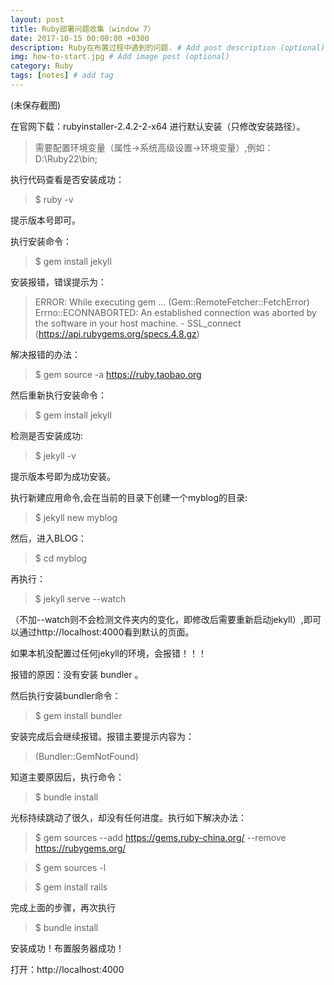 ```yaml
---
layout: post
title: Ruby部署问题收集（window 7）
date: 2017-10-15 00:00:00 +0300
description: Ruby在布置过程中遇到的问题. # Add post description (optional)
img: how-to-start.jpg # Add image post (optional)
category: Ruby
tags: [notes] # add tag
---
```


(未保存截图)

在官网下载：rubyinstaller-2.4.2-2-x64 进行默认安装（只修改安装路径）。

>需要配置环境变量（属性->系统高级设置->环境变量）,例如：D:\Ruby22\bin\;

执行代码查看是否安装成功：

>$ ruby -v

提示版本号即可。

执行安装命令：

>$ gem install jekyll

安装报错，错误提示为：

>ERROR:  While executing gem ... (Gem::RemoteFetcher::FetchError)
Errno::ECONNABORTED: An established connection was aborted by the software in your host machine. - SSL_connect (https://api.rubygems.org/specs.4.8.gz)

解决报错的办法：
>$ gem source -a https://ruby.taobao.org

然后重新执行安装命令：
>$ gem install jekyll

检测是否安装成功:

>$ jekyll -v

提示版本号即为成功安装。

执行新建应用命令,会在当前的目录下创建一个myblog的目录:

>$ jekyll new myblog

然后，进入BLOG：

>$ cd myblog

再执行：

>$ jekyll serve --watch

（不加--watch则不会检测文件夹内的变化，即修改后需要重新启动jekyll）,即可以通过http://localhost:4000看到默认的页面。

如果本机没配置过任何jekyll的环境，会报错！！！

报错的原因：没有安装 bundler 。

然后执行安装bundler命令：

>$ gem install bundler

安装完成后会继续报错。报错主要提示内容为：

> (Bundler::GemNotFound)

知道主要原因后，执行命令：

>$ bundle install

光标持续跳动了很久，却没有任何进度。执行如下解决办法：

>$ gem sources --add https://gems.ruby-china.org/ --remove https://rubygems.org/

>$ gem sources -l

>$ gem install rails

完成上面的步骤，再次执行

>$ bundle install

安装成功！布置服务器成功！

打开：http://localhost:4000